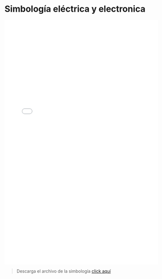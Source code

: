 # Simbología eléctrica y electronica

<embed src="/analogica/pdf/simbolos.pdf" width="100%" height="800px">

> Descarga el archivo de la simbología <a href="/analogica/pdf/simbolos.pdf" target="_blank" > click aquí </a>


